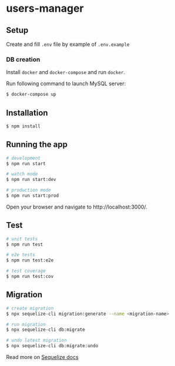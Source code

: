 # users-manager

## Setup

Create and fill `.env` file by example of `.env.example`


### DB creation

Install `docker` and `docker-compose` and run `docker`.

Run following command to launch MySQL server:

```bash
$ docker-compose up
```

## Installation

```bash
$ npm install
```

## Running the app

```bash
# development
$ npm run start

# watch mode
$ npm run start:dev

# production mode
$ npm run start:prod
```

Open your browser and navigate to http://localhost:3000/.

## Test

```bash
# unit tests
$ npm run test

# e2e tests
$ npm run test:e2e

# test coverage
$ npm run test:cov
```


## Migration

```bash
# create migration 
$ npx sequelize-cli migration:generate --name <migration-name>
```

```bash
# run migration
$ npx sequelize-cli db:migrate   
```

```bash
# undo latest migration
$ npx sequelize-cli db:migrate:undo
```

Read more on [Sequelize docs](https://sequelize.org/docs/v6/other-topics/migrations/)
